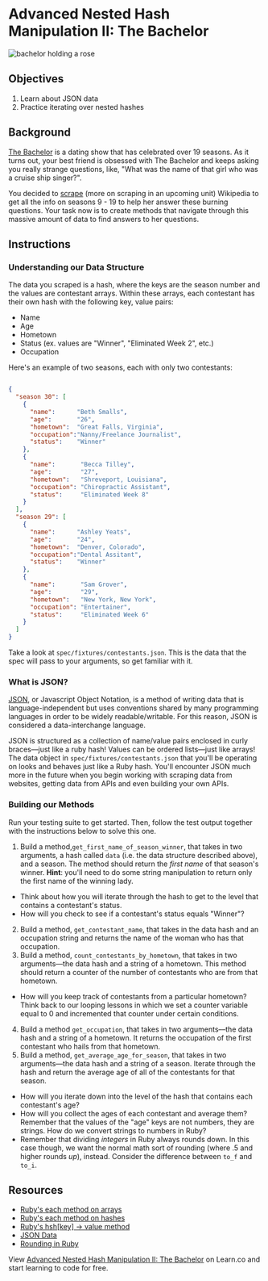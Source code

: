 # Advanced Nested Hash Manipulation II: The Bachelor

![bachelor holding a rose](https://s3-us-west-2.amazonaws.com/web-dev-readme-photos/the-bachelor/The-Bachelor.jpg)

## Objectives
1. Learn about JSON data
2. Practice iterating over nested hashes

## Background

[The Bachelor](http://en.wikipedia.org/wiki/The_Bachelor_%28U.S._TV_series%29) is a dating show that has celebrated over 19 seasons. As it turns out, your best friend is obsessed with The Bachelor and keeps asking you really strange questions, like, "What was the name of that girl who was a cruise ship singer?". 

You decided to [scrape](http://ruby.bastardsbook.com/chapters/html-parsing/) (more on scraping in an upcoming unit) Wikipedia to get all the info on seasons 9 - 19 to help her answer these burning questions. Your task now is to create methods that navigate through this massive amount of data to find answers to her questions.

## Instructions

### Understanding our Data Structure

The data you scraped is a hash, where the keys are the season number and the values are contestant arrays. Within these arrays, each contestant has their own hash with the following key, value pairs:

* Name
* Age
* Hometown
* Status (ex. values are "Winner", "Eliminated Week 2", etc.)
* Occupation

Here's an example of two seasons, each with only two contestants:

```json

{ 
  "season 30": [
    {
      "name":      "Beth Smalls",
      "age":       "26",
      "hometown":  "Great Falls, Virginia",
      "occupation":"Nanny/Freelance Journalist",
      "status":    "Winner"
    },
    {
      "name":       "Becca Tilley",
      "age":        "27",
      "hometown":   "Shreveport, Louisiana",
      "occupation": "Chiropractic Assistant",
      "status":     "Eliminated Week 8"
    }
  ],
  "season 29": [
    {
      "name":      "Ashley Yeats",
      "age":       "24",
      "hometown":  "Denver, Colorado",
      "occupation":"Dental Assitant",
      "status":    "Winner"
    },
    {
      "name":       "Sam Grover",
      "age":        "29",
      "hometown":   "New York, New York",
      "occupation": "Entertainer",
      "status":     "Eliminated Week 6"
    }
  ]
}
```


Take a look at `spec/fixtures/contestants.json`. This is the data that the spec will pass to your arguments, so get familiar with it.

### What is JSON?

[JSON](http://json.org/), or Javascript Object Notation, is a method of writing data that is language-independent but uses conventions shared by many programming languages in order to be widely readable/writable. For this reason, JSON is considered a data-interchange language. 

JSON is structured as a collection of name/value pairs enclosed in curly braces––just like a ruby hash! Values can be ordered lists––just like arrays! The data object in `spec/fixtures/contestants.json` that you'll be operating on looks and behaves just like a Ruby hash. You'll encounter JSON much more in the future when you begin working with scraping data from websites, getting data from APIs and even building your own APIs. 



### Building our Methods

Run your testing suite to get started. Then, follow the test output together with the instructions below to solve this one. 

1. Build a method,`get_first_name_of_season_winner`, that takes in two arguments, a hash called `data` (i.e. the data structure described above), and a season. The method should return the *first name* of that season's winner. **Hint**: you'll need to do some string manipulation to return only the first name of the winning lady. 
  * Think about how you will iterate through the hash to get to the level that contains a contestant's status. 
  * How will you check to see if a contestant's status equals "Winner"?
2. Build a method, `get_contestant_name`, that takes in the data hash and an occupation string and returns the name of the woman who has that occupation. 
3. Build a method, `count_contestants_by_hometown`, that takes in two arguments––the data hash and a string of a hometown. This method should return a counter of the number of contestants who are from that hometown. 
  * How will you keep track of contestants from a particular hometown? Think back to our looping lessons in which we set a counter variable equal to 0 and incremented that counter under certain conditions. 
4. Build a method `get_occupation`, that takes in two arguments––the data hash and a string of a hometown. It returns the occupation of the first contestant who hails from that hometown.
5. Build a method, `get_average_age_for_season`, that takes in two arguments––the data hash and a string of a season. Iterate through the hash and return the average age of all of the contestants for that season. 
  * How will you iterate down into the level of the hash that contains each contestant's age?
  * How will you collect the ages of each contestant and average them? Remember that the values of the "age" keys are not numbers, they are strings. How do we convert strings to numbers in Ruby?
  * Remember that dividing *integers* in Ruby always rounds down. In this case though, we want the normal math sort of rounding (where .5 and higher rounds *up*), instead. Consider the difference between `to_f` and `to_i`.


## Resources

* [Ruby's each method on arrays](http://www.ruby-doc.org/core-2.2.0/Array.html#method-i-each)
* [Ruby's each method on hashes](http://www.ruby-doc.org/core-2.2.0/Hash.html#method-i-each)
* [Ruby's hsh[key] → value method](http://ruby-doc.org/core-2.1.5/Hash.html#method-i-5B-5D)
* [JSON Data](http://json.org/)
* [Rounding in Ruby](http://ruby-doc.org/core-2.2.0/Float.html#method-i-round)

<p data-visibility='hidden'>View <a href='https://learn.co/lessons/the-bachelor-todo' title='Advanced Nested Hash Manipulation II: The Bachelor'>Advanced Nested Hash Manipulation II: The Bachelor</a> on Learn.co and start learning to code for free.</p>
